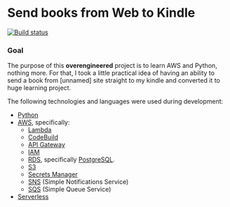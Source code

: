# Send books from Web to Kindle

[![Build status](https://codebuild.eu-central-1.amazonaws.com/badges?uuid=eyJlbmNyeXB0ZWREYXRhIjoiZ0RQdTZVRS8raHZxZjdpbnlvbkJKamQvNHdQaVRUYnpCQjgvUTZsNUNKb1R6NEx2RUZ0VW04bGJkdzd1Nlc0LzNaY3FGTFZLbVV6VEtNN1dWUXpCWWRBPSIsIml2UGFyYW1ldGVyU3BlYyI6IkROT3VMTmdOQWd0aUkzWE0iLCJtYXRlcmlhbFNldFNlcmlhbCI6MX0%3D&branch=main)](https://eu-central-1.console.aws.amazon.com/codesuite/codebuild/238645272082/projects/kindle-books-release/history?region=eu-central-1)

### Goal
The purpose of this **overengineered** project is to learn AWS and Python, nothing more. For that, I took a little practical idea of having an ability to send a book from [unnamed] site straight to my kindle and converted it to huge learning project.

The following technologies and languages were used during development:
* [Python](https://www.python.org)
* [AWS](https://aws.amazon.com), specifically:
  * [Lambda](https://aws.amazon.com/lambda)
  * [CodeBuild](https://aws.amazon.com/codebuild)
  * [API Gateway](https://aws.amazon.com/api-gateway)
  * [IAM](https://aws.amazon.com/iam)
  * [RDS](https://aws.amazon.com/rds), specifically [PostgreSQL](https://www.postgresql.org).
  * [S3](https://aws.amazon.com/s3)
  * [Secrets Manager](https://aws.amazon.com/secrets-manager)
  * [SNS](https://aws.amazon.com/sns) (Simple Notifications Service)
  * [SQS](https://aws.amazon.com/sqs) (Simple Queue Service)
* [Serverless](https://www.serverless.com)
